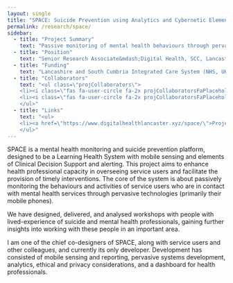 ```yaml
---
layout: single
title: "SPACE: Suicide Prevention using Analytics and Cybernetic Elements"
permalink: /research/space/
sidebar:
  - title: "Project Summary"
    text: "Passive monitoring of mental health behaviours through pervasive technologies to provide earlier support and intervention."
  - title: "Position"
    text: "Senior Research Associate&mdash;Digital Health, SCC, Lancaster University (2018+)"
  - title: "Funding"
    text: "Lancashire and South Cumbria Integrated Care System (NHS, UK)"
  - title: "Collaborators"
    text: "<ul class=\"projCollaborators\">
    <li><i class=\"fas fa-user-circle fa-2x projCollaboratorsFaPlaceholder\" aria-hidden=\"true\"></i>Sumi Helal <i>[Lead]</i></li>
    <li><i class=\"fas fa-user-circle fa-2x projCollaboratorsFaPlaceholder\" aria-hidden=\"true\"></i>Mahsa Honary</li>
    </ul>"
  - title: "Links"
    text: "<ul>
    <li><a href=\"https://www.digitalhealthlancaster.xyz/space/\">Project Site</a></li>
    </ul>"
---
```


<!-- markdownlint-disable MD033 -->

SPACE is a mental health monitoring and suicide prevention platform, designed to be a Learning Health System with mobile sensing and elements of Clinical Decision Support and alerting. This project aims to enhance health professional capacity in overseeing service users and facilitate the provision of timely interventions. The core of the system is about passively monitoring the behaviours and activities of service users who are in contact with mental health services through pervasive technologies (primarily their mobile phones).

We have designed, delivered, and analysed workshops with people with lived-experience of suicide and mental health professionals, gaining further insights into working with these people in an important area.

I am one of the chief co-designers of SPACE, along with service users and other colleagues, and currently its only developer. Development has consisted of mobile sensing and reporting, pervasive systems development, analytics, ethical and privacy considerations, and a dashboard for health professionals.
